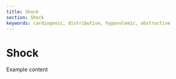 ```yaml
---
title: Shock
section: Shock
keywords: cardiogenic, distributive, hypovolemic, obstructive
---
```


# Shock

Example content
